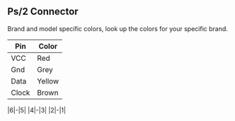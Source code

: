 ## Ps/2 Connector

Brand and model specific colors, look up the colors for your specific brand.

|Pin|Color|
|-|-|
|VCC|Red|
|Gnd|Grey|
|Data|Yellow|
|Clock|Brown|

|6|-|5|
|4|-|3|
|2|-|1|
